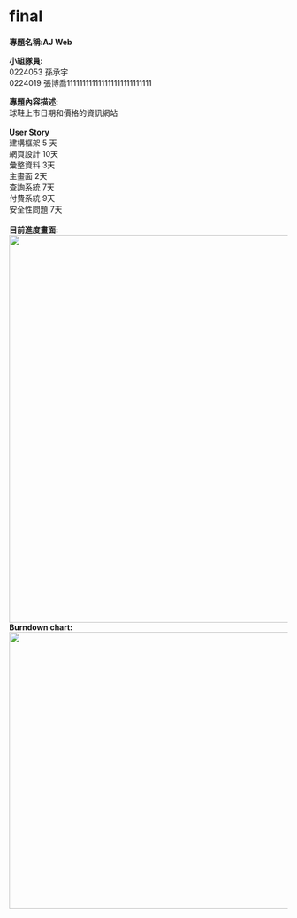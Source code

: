# final

<b>專題名稱:AJ Web</b>

<b>小組隊員:</b><br>
0224053 孫承宇<br>
0224019 張博喬111111111111111111111111111<br>


<b>專題內容描述:</b><br>
球鞋上市日期和價格的資訊網站<br><br>
<b>User Story</b><br>
建構框架 5 天<br>
網頁設計 10天<br>
彙整資料 3天<br>
主畫面 2天<br>
查詢系統 7天<br>
付費系統 9天<br>
安全性問題 7天<br>
<br>
<b>目前進度畫面:</b><br>
<img src = "https://fbcdn-sphotos-h-a.akamaihd.net/hphotos-ak-xpa1/v/t34.0-12/11330454_831354716947384_1933873339_n.jpg?oh=d217f6e2dc0298db562b8816015c32e7&oe=5566A588&__gda__=1432774952_ef0a1606c4fe93d8b7251100c58562f9" width = 850 height = 700>
<b>Burndown chart:</b><br>
<img src = "https://fbcdn-sphotos-h-a.akamaihd.net/hphotos-ak-xta1/v/t35.0-12/11311734_831354720280717_50432604_o.jpg?oh=464cf7d3a0ce6fb6bad248587aff1e46&oe=5566EB1D&__gda__=1432791006_75ab9939d451cebf49f6b16ae147d9e7" width = 850 height = 500>
